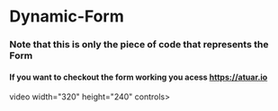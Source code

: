 # Dynamic-Form

### Note that this is only the piece of code that represents the Form

#### If you want to checkout the form working you acess https://atuar.io

video width="320" height="240" controls>
  <source src="Form Demo.mp4" type="video/mp4">
</video>
